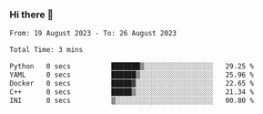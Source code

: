 ### Hi there 👋

<!--
**wangsy503/wangsy503** is a ✨ _special_ ✨ repository because its `README.md` (this file) appears on your GitHub profile.

Here are some ideas to get you started:

- 🔭 I’m currently working on ...
- 🌱 I’m currently learning ...
- 👯 I’m looking to collaborate on ...
- 🤔 I’m looking for help with ...
- 💬 Ask me about ...
- 📫 How to reach me: ...
- 😄 Pronouns: ...
- ⚡ Fun fact: ...
-->
<!--START_SECTION:waka-->

```txt
From: 19 August 2023 - To: 26 August 2023

Total Time: 3 mins

Python   0 secs          ███████▒░░░░░░░░░░░░░░░░░   29.25 %
YAML     0 secs          ██████▒░░░░░░░░░░░░░░░░░░   25.96 %
Docker   0 secs          █████▓░░░░░░░░░░░░░░░░░░░   22.65 %
C++      0 secs          █████▒░░░░░░░░░░░░░░░░░░░   21.34 %
INI      0 secs          ▒░░░░░░░░░░░░░░░░░░░░░░░░   00.80 %
```

<!--END_SECTION:waka-->
